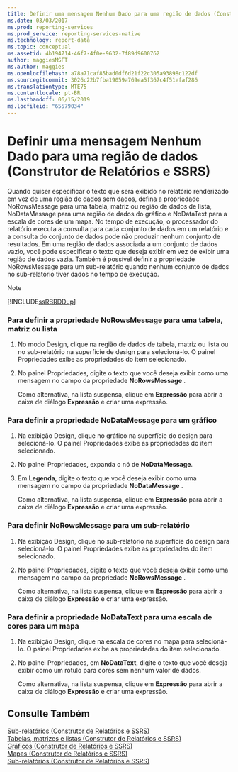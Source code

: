 ```yaml
---
title: Definir uma mensagem Nenhum Dado para uma região de dados (Construtor de Relatórios e SSRS) | Microsoft Docs
ms.date: 03/03/2017
ms.prod: reporting-services
ms.prod_service: reporting-services-native
ms.technology: report-data
ms.topic: conceptual
ms.assetid: 4b194714-46f7-4f0e-9632-7f89d9600762
author: maggiesMSFT
ms.author: maggies
ms.openlocfilehash: a78a71caf85bad0df6d21f22c305a93898c122df
ms.sourcegitcommit: 3026c22b7fba19059a769ea5f367c4f51efaf286
ms.translationtype: MTE75
ms.contentlocale: pt-BR
ms.lasthandoff: 06/15/2019
ms.locfileid: "65579034"
---
```

# <a name="set-a-no-data-message-for-a-data-region-report-builder-and-ssrs"></a>Definir uma mensagem Nenhum Dado para uma região de dados (Construtor de Relatórios e SSRS)
  Quando quiser especificar o texto que será exibido no relatório renderizado em vez de uma região de dados sem dados, defina a propriedade NoRowsMessage para uma tabela, matriz ou região de dados de lista, NoDataMessage para uma região de dados do gráfico e NoDataText para a escala de cores de um mapa. No tempo de execução, o processador do relatório executa a consulta para cada conjunto de dados em um relatório e a consulta do conjunto de dados pode não produzir nenhum conjunto de resultados. Em uma região de dados associada a um conjunto de dados vazio, você pode especificar o texto que deseja exibir em vez de exibir uma região de dados vazia. Também é possível definir a propriedade NoRowsMessage para um sub-relatório quando nenhum conjunto de dados no sub-relatório tiver dados no tempo de execução.  
  
> [!NOTE]  
>  [!INCLUDE[ssRBRDDup](../../includes/ssrbrddup-md.md)]  
  
### <a name="to-set-the-norowsmessage-property-for-a-table-matrix-or-list"></a>Para definir a propriedade NoRowsMessage para uma tabela, matriz ou lista  
  
1.  No modo Design, clique na região de dados de tabela, matriz ou lista ou no sub-relatório na superfície de design para selecioná-lo. O painel Propriedades exibe as propriedades do item selecionado.  
  
2.  No painel Propriedades, digite o texto que você deseja exibir como uma mensagem no campo da propriedade **NoRowsMessage** .  
  
     Como alternativa, na lista suspensa, clique em **Expressão** para abrir a caixa de diálogo **Expressão** e criar uma expressão.  
  
### <a name="to-set-the-nodatamessage-property-for-a-chart"></a>Para definir a propriedade NoDataMessage para um gráfico  
  
1.  Na exibição Design, clique no gráfico na superfície do design para selecioná-lo. O painel Propriedades exibe as propriedades do item selecionado.  
  
2.  No painel Propriedades, expanda o nó de **NoDataMessage**.  
  
3.  Em **Legenda**, digite o texto que você deseja exibir como uma mensagem no campo da propriedade **NoDataMessage** .  
  
     Como alternativa, na lista suspensa, clique em **Expressão** para abrir a caixa de diálogo **Expressão** e criar uma expressão.  
  
### <a name="to-set-the-norowsmessage-for-a-subreport"></a>Para definir NoRowsMessage para um sub-relatório  
  
1.  Na exibição Design, clique no sub-relatório na superfície do design para selecioná-lo. O painel Propriedades exibe as propriedades do item selecionado.  
  
2.  No painel Propriedades, digite o texto que você deseja exibir como uma mensagem no campo da propriedade **NoRowsMessage** .  
  
     Como alternativa, na lista suspensa, clique em **Expressão** para abrir a caixa de diálogo **Expressão** e criar uma expressão.  
  
### <a name="to-set-the-nodatatext-property-for-a-color-scale-for-a-map"></a>Para definir a propriedade NoDataText para uma escala de cores para um mapa  
  
1.  Na exibição Design, clique na escala de cores no mapa para selecioná-lo. O painel Propriedades exibe as propriedades do item selecionado.  
  
2.  No painel Propriedades, em **NoDataText**, digite o texto que você deseja exibir como um rótulo para cores sem nenhum valor de dados.  
  
     Como alternativa, na lista suspensa, clique em **Expressão** para abrir a caixa de diálogo **Expressão** e criar uma expressão.  
  
## <a name="see-also"></a>Consulte Também  
 [Sub-relatórios &#40;Construtor de Relatórios e SSRS&#41;](../../reporting-services/report-design/subreports-report-builder-and-ssrs.md)   
 [Tabelas, matrizes e listas &#40;Construtor de Relatórios e SSRS&#41;](../../reporting-services/report-design/tables-matrices-and-lists-report-builder-and-ssrs.md)   
 [Gráficos &#40;Construtor de Relatórios e SSRS&#41;](../../reporting-services/report-design/charts-report-builder-and-ssrs.md)   
 [Mapas &#40;Construtor de Relatórios e SSRS&#41;](../../reporting-services/report-design/maps-report-builder-and-ssrs.md)   
 [Sub-relatórios &#40;Construtor de Relatórios e SSRS&#41;](../../reporting-services/report-design/subreports-report-builder-and-ssrs.md)  
  
  

